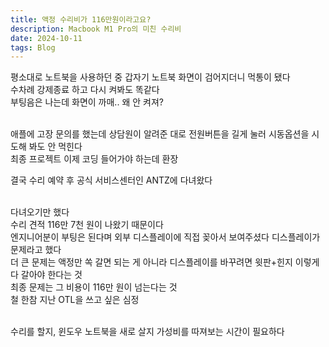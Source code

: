 ```yaml
---
title: 액정 수리비가 116만원이라고요?
description: Macbook M1 Pro의 미친 수리비
date: 2024-10-11
tags: Blog
---
```

평소대로 노트북을 사용하던 중 갑자기 노트북 화면이 검어지더니 먹통이 됐다<br/>
수차례 강제종료 하고 다시 켜봐도 똑같다<br/>
부팅음은 나는데 화면이 까매.. 왜 안 켜져?<br/><br/>

애플에 고장 문의를 했는데 상담원이 알려준 대로 전원버튼을 길게 눌러 시동옵션을 시도해 봐도 안 먹힌다<br/>
최종 프로젝트 이제 코딩 들어가야 하는데 환장<br/>

결국 수리 예약 후 공식 서비스센터인 ANTZ에 다녀왔다<br/><br/>

다녀오기만 했다<br/>
수리 견적 116만 7천 원이 나왔기 때문이다<br/>
엔지니어분이 부팅은 된다며 외부 디스플레이에 직접 꽂아서 보여주셨다 디스플레이가 문제라고 했다<br/>
더 큰 문제는 액정만 쏙 갈면 되는 게 아니라 디스플레이를 바꾸려면 윗판+힌지 이렇게 다 갈아야 한다는 것<br/>
최종 문제는 그 비용이 116만 원이 넘는다는 것<br/>
철 한참 지난 OTL을 쓰고 싶은 심정<br/><br/>

수리를 할지, 윈도우 노트북을 새로 살지 가성비를 따져보는 시간이 필요하다
